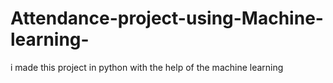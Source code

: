 # Attendance-project-using-Machine-learning-
i made this project in python with the help of the machine learning
